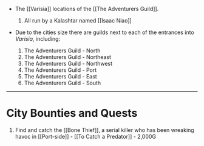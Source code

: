 - The [[Varisia]] locations of the [[The Adventurers Guild]].
	1. All run by a Kalashtar named [[Isaac Niao]] 

- Due to the cities size there are guilds next to each of the entrances into *Varisia*, including:
	1. The Adventurers Guild - North
	2. The Adventurers Guild - Northeast
	3. The Adventurers Guild - Northwest
	4. The Adventurers Guild - Port 
	5. The Adventurers Guild - East
	6. The Adventurers Guild - South

---
# City Bounties and Quests
1. Find and catch the [[Bone Thief]], a serial killer who has been wreaking havoc in [[Port-side]] - [[To Catch a Predator]] - 2,000G